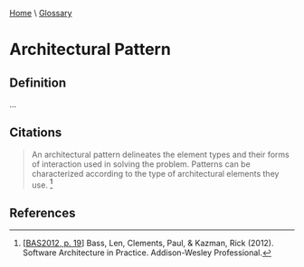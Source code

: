 [Home](../../index.html) \ [Glossary](glossary.html)

# Architectural Pattern

## Definition

...  

## Citations

> An architectural pattern delineates the element types and their forms of interaction used in solving the problem. Patterns can be characterized according to the type of architectural elements they use. [^1]

## References

[^1]: [[BAS2012, p. 19](../references/books/Software-Architecture-in-Practice.html)] Bass, Len, Clements, Paul, & Kazman, Rick (2012). Software Architecture in Practice. Addison-Wesley Professional.

